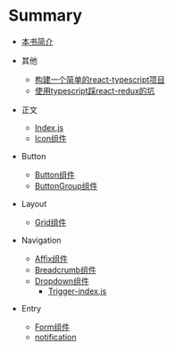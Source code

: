 # Summary

* [本书简介](README.md)

+ 其他
  + [构建一个简单的react-typescript项目](./story/typescript/start_typescript.md)
  + [使用typescript踩react-redux的坑](./story/typescript/typescript_with_redux.md)

+ 正文
  + [Index.js](./story/index.js.md)
  + [Icon组件](./story/components/icon.md)

+ Button

  + [Button组件](./story/components/button.md)
  + [ButtonGroup组件](./story/components/button_group.md)

+ Layout

  + [Grid组件](./story/components/grid.md)

+ Navigation

  + [Affix组件](./story/components/affix.md)
  + [Breadcrumb组件](./story/components/breadcrumb.md)
  + [Dropdown组件](./story/components/dropdown.md)
    + [Trigger-index.js](./story/components/trigger_index.md)

+ Entry

  + [Form组件](./story/components/form.md) 
  + [notification](./story/components/notification.md)